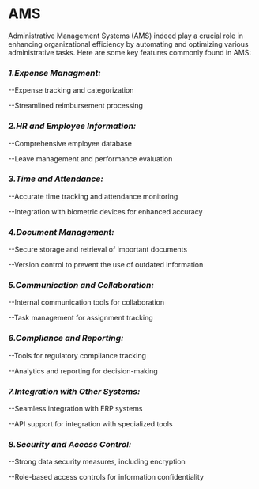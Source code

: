 # AMS
Administrative Management Systems (AMS) indeed play a crucial role in enhancing organizational efficiency by automating and optimizing various administrative tasks. Here are some key features commonly found in AMS:


###  _**1.Expense Managment:**_

--Expense tracking and categorization

--Streamlined reimbursement processing


### _**2.HR and Employee Information:**_

--Comprehensive employee database

--Leave management and performance evaluation


### _**3.Time and Attendance:**_

--Accurate time tracking and attendance monitoring

--Integration with biometric devices for enhanced accuracy


### _**4.Document Management:**_

--Secure storage and retrieval of important documents

--Version control to prevent the use of outdated information


### _**5.Communication and Collaboration:**_

--Internal communication tools for collaboration

--Task management for assignment tracking


### _**6.Compliance and Reporting:**_

--Tools for regulatory compliance tracking

--Analytics and reporting for decision-making


### _**7.Integration with Other Systems:**_

--Seamless integration with ERP systems

--API support for integration with specialized tools


### _**8.Security and Access Control:**_

--Strong data security measures, including encryption

--Role-based access controls for information confidentiality
